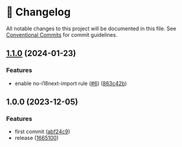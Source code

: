 <!-- markdownlint-disable --><!-- textlint-disable -->

# 📓 Changelog

All notable changes to this project will be documented in this file. See
[Conventional Commits](https://conventionalcommits.org) for commit guidelines.

## [1.1.0](https://github.com/sanity-io/eslint-config-i18n/compare/v1.0.0...v1.1.0) (2024-01-23)

### Features

- enable no-i18next-import rule ([#6](https://github.com/sanity-io/eslint-config-i18n/issues/6)) ([863c42b](https://github.com/sanity-io/eslint-config-i18n/commit/863c42bfcb47d597f2ef71b651d3e5f748f0c003))

## 1.0.0 (2023-12-05)

### Features

- first commit ([abf24c9](https://github.com/sanity-io/eslint-config-i18n/commit/abf24c941f540234eb746531b52fe08f20175703))
- release ([1665100](https://github.com/sanity-io/eslint-config-i18n/commit/1665100f5401732ef43927a9507adf4be9e99932))

